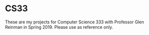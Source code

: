# CS33
These are my projects for Computer Science 333 with Professor Glen Reinman in Spring 2019. Please use as reference only.
